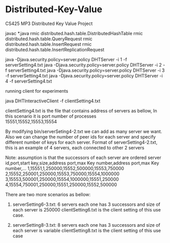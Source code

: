 Distributed-Key-Value
=====================

CS425 MP3 Distributed Key Value Project

javac *.java
rmic distributed.hash.table.DistributedHashTable
rmic distributed.hash.table.QueryRequest
rmic distributed.hash.table.InsertRequest
rmic distributed.hash.table.InsertReplicationRequest


java -Djava.security.policy=server.policy DHTServer -i 1 -f serverSetting4.txt 
java -Djava.security.policy=server.policy DHTServer -i 2 -f serverSetting4.txt
java -Djava.security.policy=server.policy DHTServer -i 3 -f serverSetting4.txt
java -Djava.security.policy=server.policy DHTServer -i 4 -f serverSetting4.txt

running client for experiments

java DHTInteractiveClient -f clientSetting4.txt

clientSetting4.txt is the file that contains address of servers as bellow, In this scenario it is port number of processes  
15551,15552,15553,15554


By modifying bin/serverSeting4-2.txt we can add as many server we want. 
Also we can change the number of peer ids for each server and specify different number of keys for each server.
Format of serverSetting4-2.txt, this is an example of 4 servers, each connected to other 2 servers

Note: assumption is that the successors of each server are ordered 
server id,port,start key,size,address port,max Key number,address port,max Key number,...
1,15551,1,250000,15552,500000,15553,750000
2,15552,250001,250000,15553,750000,15554,1000000
3,15553,500001,250000,15554,1000000,15551,250000
4,15554,750001,250000,15551,250000,15552,500000

There are two more scenarios as bellow:
1) serverSetting6-3.txt: 6 servers each one has 3 successors and size of each server is 250000
	clientSetting6.txt is the client setting of this use case.

2) serverSetting8-3.txt: 8 servers each one has 3 successors and size of each server is variable
	clientSetting8.txt is the client setting of this use case
